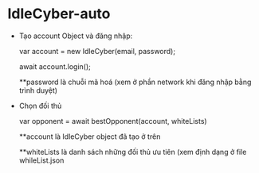 # IdleCyber-auto
- Tạo account Object và đăng nhập:
  
  var account = new IdleCyber(email, password);
  
  await account.login();
  
  **password là chuỗi mã hoá (xem ở phần network khi đăng nhập bằng trình duyệt)
  
- Chọn đối thủ
  
  var opponent = await bestOpponent(account, whiteLists)
  
  **account là IdleCyber object đã tạo ở trên
 
  **whiteLists là danh sách những đối thủ ưu tiên (xem định dạng ở file whileList.json

  
